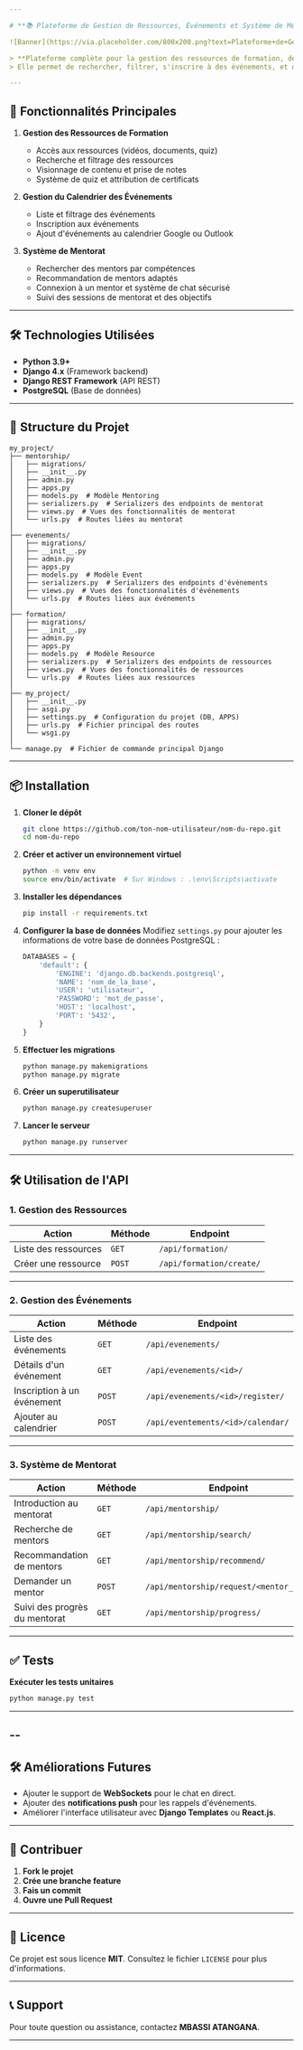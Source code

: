 ```yaml
---

# **📚 Plateforme de Gestion de Ressources, Événements et Système de Mentorat**

![Banner](https://via.placeholder.com/800x200.png?text=Plateforme+de+Gestion+Ressources+et+Mentorat)  

> **Plateforme complète pour la gestion des ressources de formation, des événements et des systèmes de mentorat.**  
> Elle permet de rechercher, filtrer, s'inscrire à des événements, et de participer à des sessions de mentorat.

---
```


## **🚀 Fonctionnalités Principales**
1. **Gestion des Ressources de Formation**  
   - Accès aux ressources (vidéos, documents, quiz)  
   - Recherche et filtrage des ressources  
   - Visionnage de contenu et prise de notes  
   - Système de quiz et attribution de certificats  

2. **Gestion du Calendrier des Événements**  
   - Liste et filtrage des événements  
   - Inscription aux événements  
   - Ajout d'événements au calendrier Google ou Outlook  

3. **Système de Mentorat**  
   - Rechercher des mentors par compétences  
   - Recommandation de mentors adaptés  
   - Connexion à un mentor et système de chat sécurisé  
   - Suivi des sessions de mentorat et des objectifs  

---

## **🛠️ Technologies Utilisées**
- **Python 3.9+**  
- **Django 4.x** (Framework backend)  
- **Django REST Framework** (API REST)  
- **PostgreSQL** (Base de données)

---

## **📁 Structure du Projet**

```
my_project/
├── mentorship/
│   ├── migrations/
│   ├── __init__.py
│   ├── admin.py
│   ├── apps.py
│   ├── models.py  # Modèle Mentoring
│   ├── serializers.py  # Serializers des endpoints de mentorat
│   ├── views.py  # Vues des fonctionnalités de mentorat
│   └── urls.py  # Routes liées au mentorat
│
├── evenements/
│   ├── migrations/
│   ├── __init__.py
│   ├── admin.py
│   ├── apps.py
│   ├── models.py  # Modèle Event
│   ├── serializers.py  # Serializers des endpoints d'événements
│   ├── views.py  # Vues des fonctionnalités d'événements
│   └── urls.py  # Routes liées aux événements
│
├── formation/
│   ├── migrations/
│   ├── __init__.py
│   ├── admin.py
│   ├── apps.py
│   ├── models.py  # Modèle Resource
│   ├── serializers.py  # Serializers des endpoints de ressources
│   ├── views.py  # Vues des fonctionnalités de ressources
│   └── urls.py  # Routes liées aux ressources
│
├── my_project/
│   ├── __init__.py
│   ├── asgi.py
│   ├── settings.py  # Configuration du projet (DB, APPS)
│   ├── urls.py  # Fichier principal des routes
│   └── wsgi.py
│
└── manage.py  # Fichier de commande principal Django
```

---

## **📦 Installation**

1. **Cloner le dépôt**
   ```bash
   git clone https://github.com/ton-nom-utilisateur/nom-du-repo.git
   cd nom-du-repo
   ```

2. **Créer et activer un environnement virtuel**
   ```bash
   python -m venv env
   source env/bin/activate  # Sur Windows : .\env\Scripts\activate
   ```

3. **Installer les dépendances**
   ```bash
   pip install -r requirements.txt
   ```

4. **Configurer la base de données**
   Modifiez `settings.py` pour ajouter les informations de votre base de données PostgreSQL :
   ```python
   DATABASES = {
       'default': {
           'ENGINE': 'django.db.backends.postgresql',
           'NAME': 'nom_de_la_base',
           'USER': 'utilisateur',
           'PASSWORD': 'mot_de_passe',
           'HOST': 'localhost',
           'PORT': '5432',
       }
   }
   ```

5. **Effectuer les migrations**
   ```bash
   python manage.py makemigrations
   python manage.py migrate
   ```

6. **Créer un superutilisateur**
   ```bash
   python manage.py createsuperuser
   ```

7. **Lancer le serveur**
   ```bash
   python manage.py runserver
   ```

---

## **🛠️ Utilisation de l'API**

### **1. Gestion des Ressources**
| **Action**                | **Méthode**  | **Endpoint**              |
|--------------------------|-------------|---------------------------|
| Liste des ressources      | `GET`       | `/api/formation/`          |
| Créer une ressource       | `POST`      | `/api/formation/create/`   |

---

### **2. Gestion des Événements**
| **Action**                 | **Méthode**  | **Endpoint**               |
|---------------------------|-------------|----------------------------|
| Liste des événements       | `GET`       | `/api/evenements/`             |
| Détails d'un événement     | `GET`       | `/api/evenements/<id>/`        |
| Inscription à un événement | `POST`      | `/api/evenements/<id>/register/` |
| Ajouter au calendrier      | `POST`      | `/api/eventements/<id>/calendar/` |

---

### **3. Système de Mentorat**
| **Action**                     | **Méthode**  | **Endpoint**                     |
|---------------------------------|-------------|-----------------------------------|
| Introduction au mentorat        | `GET`       | `/api/mentorship/`                 |
| Recherche de mentors            | `GET`       | `/api/mentorship/search/`          |
| Recommandation de mentors       | `GET`       | `/api/mentorship/recommend/`       |
| Demander un mentor              | `POST`      | `/api/mentorship/request/<mentor_id>/` |
| Suivi des progrès du mentorat   | `GET`       | `/api/mentorship/progress/`        |

---

## **✅ Tests**

**Exécuter les tests unitaires**
```bash
python manage.py test
```

---
--
-

## **🛠️ Améliorations Futures**
- Ajouter le support de **WebSockets** pour le chat en direct.  
- Ajouter des **notifications push** pour les rappels d'événements.  
- Améliorer l'interface utilisateur avec **Django Templates** ou **React.js**.  

---

## **🤝 Contribuer**
1. **Fork le projet**  
2. **Crée une branche feature**  
3. **Fais un commit**  
4. **Ouvre une Pull Request**  

---

## **📄 Licence**
Ce projet est sous licence **MIT**. Consultez le fichier `LICENSE` pour plus d'informations.

---

## **📞 Support**
Pour toute question ou assistance, contactez **MBASSI ATANGANA**. 

---
